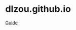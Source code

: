 # dlzou.github.io

[Guide](https://docs.github.com/en/github/working-with-github-pages/setting-up-a-github-pages-site-with-jekyll)
